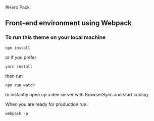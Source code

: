 #Hero Pack
## Front-end environment using Webpack

### To run this theme on your local machine
```
npm install
```

or if you prefer
```
yarn install
```

then run
```
npm run watch
```

to instantly open up a dev server with BrowserSync and start coding.

When you are ready for production run:
```
webpack -p
```